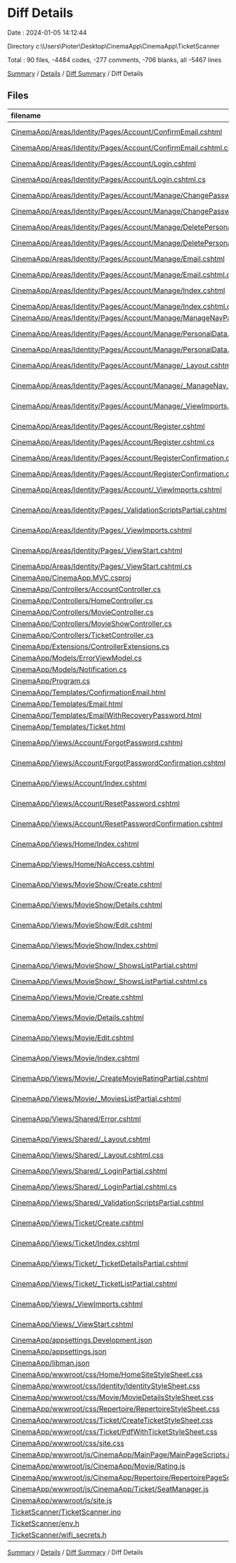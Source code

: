 # Diff Details

Date : 2024-01-05 14:12:44

Directory c:\\Users\\Pioter\\Desktop\\CinemaApp\\CinemaApp\\TicketScanner

Total : 90 files,  -4484 codes, -277 comments, -706 blanks, all -5467 lines

[Summary](results.md) / [Details](details.md) / [Diff Summary](diff.md) / Diff Details

## Files
| filename | language | code | comment | blank | total |
| :--- | :--- | ---: | ---: | ---: | ---: |
| [CinemaApp/Areas/Identity/Pages/Account/ConfirmEmail.cshtml](/CinemaApp/Areas/Identity/Pages/Account/ConfirmEmail.cshtml) | ASP.NET Razor | -9 | 0 | -2 | -11 |
| [CinemaApp/Areas/Identity/Pages/Account/ConfirmEmail.cshtml.cs](/CinemaApp/Areas/Identity/Pages/Account/ConfirmEmail.cshtml.cs) | C# | -39 | -6 | -7 | -52 |
| [CinemaApp/Areas/Identity/Pages/Account/Login.cshtml](/CinemaApp/Areas/Identity/Pages/Account/Login.cshtml) | ASP.NET Razor | -35 | 0 | -4 | -39 |
| [CinemaApp/Areas/Identity/Pages/Account/Login.cshtml.cs](/CinemaApp/Areas/Identity/Pages/Account/Login.cshtml.cs) | C# | -83 | -38 | -20 | -141 |
| [CinemaApp/Areas/Identity/Pages/Account/Manage/ChangePassword.cshtml](/CinemaApp/Areas/Identity/Pages/Account/Manage/ChangePassword.cshtml) | ASP.NET Razor | -34 | 0 | -3 | -37 |
| [CinemaApp/Areas/Identity/Pages/Account/Manage/ChangePassword.cshtml.cs](/CinemaApp/Areas/Identity/Pages/Account/Manage/ChangePassword.cshtml.cs) | C# | -85 | -26 | -17 | -128 |
| [CinemaApp/Areas/Identity/Pages/Account/Manage/DeletePersonalData.cshtml](/CinemaApp/Areas/Identity/Pages/Account/Manage/DeletePersonalData.cshtml) | ASP.NET Razor | -35 | 0 | -5 | -40 |
| [CinemaApp/Areas/Identity/Pages/Account/Manage/DeletePersonalData.cshtml.cs](/CinemaApp/Areas/Identity/Pages/Account/Manage/DeletePersonalData.cshtml.cs) | C# | -71 | -18 | -15 | -104 |
| [CinemaApp/Areas/Identity/Pages/Account/Manage/Email.cshtml](/CinemaApp/Areas/Identity/Pages/Account/Manage/Email.cshtml) | ASP.NET Razor | -42 | 0 | -3 | -45 |
| [CinemaApp/Areas/Identity/Pages/Account/Manage/Email.cshtml.cs](/CinemaApp/Areas/Identity/Pages/Account/Manage/Email.cshtml.cs) | C# | -128 | -26 | -27 | -181 |
| [CinemaApp/Areas/Identity/Pages/Account/Manage/Index.cshtml](/CinemaApp/Areas/Identity/Pages/Account/Manage/Index.cshtml) | ASP.NET Razor | -28 | 0 | -3 | -31 |
| [CinemaApp/Areas/Identity/Pages/Account/Manage/Index.cshtml.cs](/CinemaApp/Areas/Identity/Pages/Account/Manage/Index.cshtml.cs) | C# | -80 | -22 | -17 | -119 |
| [CinemaApp/Areas/Identity/Pages/Account/Manage/ManageNavPages.cs](/CinemaApp/Areas/Identity/Pages/Account/Manage/ManageNavPages.cs) | C# | -31 | -74 | -19 | -124 |
| [CinemaApp/Areas/Identity/Pages/Account/Manage/PersonalData.cshtml](/CinemaApp/Areas/Identity/Pages/Account/Manage/PersonalData.cshtml) | ASP.NET Razor | -26 | 0 | -4 | -30 |
| [CinemaApp/Areas/Identity/Pages/Account/Manage/PersonalData.cshtml.cs](/CinemaApp/Areas/Identity/Pages/Account/Manage/PersonalData.cshtml.cs) | C# | -30 | -2 | -5 | -37 |
| [CinemaApp/Areas/Identity/Pages/Account/Manage/_Layout.cshtml](/CinemaApp/Areas/Identity/Pages/Account/Manage/_Layout.cshtml) | ASP.NET Razor | -24 | 0 | -4 | -28 |
| [CinemaApp/Areas/Identity/Pages/Account/Manage/_ManageNav.cshtml](/CinemaApp/Areas/Identity/Pages/Account/Manage/_ManageNav.cshtml) | ASP.NET Razor | -14 | 0 | -1 | -15 |
| [CinemaApp/Areas/Identity/Pages/Account/Manage/_ViewImports.cshtml](/CinemaApp/Areas/Identity/Pages/Account/Manage/_ViewImports.cshtml) | ASP.NET Razor | -1 | 0 | 0 | -1 |
| [CinemaApp/Areas/Identity/Pages/Account/Register.cshtml](/CinemaApp/Areas/Identity/Pages/Account/Register.cshtml) | ASP.NET Razor | -33 | 0 | -3 | -36 |
| [CinemaApp/Areas/Identity/Pages/Account/Register.cshtml.cs](/CinemaApp/Areas/Identity/Pages/Account/Register.cshtml.cs) | C# | -137 | -31 | -23 | -191 |
| [CinemaApp/Areas/Identity/Pages/Account/RegisterConfirmation.cshtml](/CinemaApp/Areas/Identity/Pages/Account/RegisterConfirmation.cshtml) | ASP.NET Razor | -13 | 0 | -2 | -15 |
| [CinemaApp/Areas/Identity/Pages/Account/RegisterConfirmation.cshtml.cs](/CinemaApp/Areas/Identity/Pages/Account/RegisterConfirmation.cshtml.cs) | C# | -59 | -14 | -14 | -87 |
| [CinemaApp/Areas/Identity/Pages/Account/_ViewImports.cshtml](/CinemaApp/Areas/Identity/Pages/Account/_ViewImports.cshtml) | ASP.NET Razor | -1 | 0 | 0 | -1 |
| [CinemaApp/Areas/Identity/Pages/_ValidationScriptsPartial.cshtml](/CinemaApp/Areas/Identity/Pages/_ValidationScriptsPartial.cshtml) | ASP.NET Razor | -18 | 0 | -1 | -19 |
| [CinemaApp/Areas/Identity/Pages/_ViewImports.cshtml](/CinemaApp/Areas/Identity/Pages/_ViewImports.cshtml) | ASP.NET Razor | -4 | 0 | -1 | -5 |
| [CinemaApp/Areas/Identity/Pages/_ViewStart.cshtml](/CinemaApp/Areas/Identity/Pages/_ViewStart.cshtml) | ASP.NET Razor | -3 | 0 | 0 | -3 |
| [CinemaApp/Areas/Identity/Pages/_ViewStart.cshtml.cs](/CinemaApp/Areas/Identity/Pages/_ViewStart.cshtml.cs) | C# | -11 | 0 | -2 | -13 |
| [CinemaApp/CinemaApp.MVC.csproj](/CinemaApp/CinemaApp.MVC.csproj) | XML | -28 | 0 | -4 | -32 |
| [CinemaApp/Controllers/AccountController.cs](/CinemaApp/Controllers/AccountController.cs) | C# | -103 | 0 | -18 | -121 |
| [CinemaApp/Controllers/HomeController.cs](/CinemaApp/Controllers/HomeController.cs) | C# | -34 | 0 | -5 | -39 |
| [CinemaApp/Controllers/MovieController.cs](/CinemaApp/Controllers/MovieController.cs) | C# | -155 | 0 | -35 | -190 |
| [CinemaApp/Controllers/MovieShowController.cs](/CinemaApp/Controllers/MovieShowController.cs) | C# | -129 | 0 | -30 | -159 |
| [CinemaApp/Controllers/TicketController.cs](/CinemaApp/Controllers/TicketController.cs) | C# | -231 | -4 | -47 | -282 |
| [CinemaApp/Extensions/ControllerExtensions.cs](/CinemaApp/Extensions/ControllerExtensions.cs) | C# | -15 | 0 | -2 | -17 |
| [CinemaApp/Models/ErrorViewModel.cs](/CinemaApp/Models/ErrorViewModel.cs) | C# | -8 | 0 | -1 | -9 |
| [CinemaApp/Models/Notification.cs](/CinemaApp/Models/Notification.cs) | C# | -13 | 0 | -2 | -15 |
| [CinemaApp/Program.cs](/CinemaApp/Program.cs) | C# | -40 | -2 | -15 | -57 |
| [CinemaApp/Templates/ConfirmationEmail.html](/CinemaApp/Templates/ConfirmationEmail.html) | HTML | -13 | 0 | -1 | -14 |
| [CinemaApp/Templates/Email.html](/CinemaApp/Templates/Email.html) | HTML | -13 | 0 | 0 | -13 |
| [CinemaApp/Templates/EmailWithRecoveryPassword.html](/CinemaApp/Templates/EmailWithRecoveryPassword.html) | HTML | -15 | 0 | -1 | -16 |
| [CinemaApp/Templates/Ticket.html](/CinemaApp/Templates/Ticket.html) | HTML | -24 | 0 | -1 | -25 |
| [CinemaApp/Views/Account/ForgotPassword.cshtml](/CinemaApp/Views/Account/ForgotPassword.cshtml) | ASP.NET Razor | -22 | 0 | -1 | -23 |
| [CinemaApp/Views/Account/ForgotPasswordConfirmation.cshtml](/CinemaApp/Views/Account/ForgotPasswordConfirmation.cshtml) | ASP.NET Razor | -13 | 0 | -2 | -15 |
| [CinemaApp/Views/Account/Index.cshtml](/CinemaApp/Views/Account/Index.cshtml) | ASP.NET Razor | -79 | 0 | -6 | -85 |
| [CinemaApp/Views/Account/ResetPassword.cshtml](/CinemaApp/Views/Account/ResetPassword.cshtml) | ASP.NET Razor | -30 | 0 | -3 | -33 |
| [CinemaApp/Views/Account/ResetPasswordConfirmation.cshtml](/CinemaApp/Views/Account/ResetPasswordConfirmation.cshtml) | ASP.NET Razor | -16 | 0 | -3 | -19 |
| [CinemaApp/Views/Home/Index.cshtml](/CinemaApp/Views/Home/Index.cshtml) | ASP.NET Razor | -46 | 0 | -3 | -49 |
| [CinemaApp/Views/Home/NoAccess.cshtml](/CinemaApp/Views/Home/NoAccess.cshtml) | ASP.NET Razor | -1 | 0 | 0 | -1 |
| [CinemaApp/Views/MovieShow/Create.cshtml](/CinemaApp/Views/MovieShow/Create.cshtml) | ASP.NET Razor | -36 | 0 | -6 | -42 |
| [CinemaApp/Views/MovieShow/Details.cshtml](/CinemaApp/Views/MovieShow/Details.cshtml) | ASP.NET Razor | -176 | 0 | -29 | -205 |
| [CinemaApp/Views/MovieShow/Edit.cshtml](/CinemaApp/Views/MovieShow/Edit.cshtml) | ASP.NET Razor | -81 | 0 | -6 | -87 |
| [CinemaApp/Views/MovieShow/Index.cshtml](/CinemaApp/Views/MovieShow/Index.cshtml) | ASP.NET Razor | -77 | 0 | -3 | -80 |
| [CinemaApp/Views/MovieShow/_ShowsListPartial.cshtml](/CinemaApp/Views/MovieShow/_ShowsListPartial.cshtml) | ASP.NET Razor | -55 | 0 | -6 | -61 |
| [CinemaApp/Views/MovieShow/_ShowsListPartial.cshtml.cs](/CinemaApp/Views/MovieShow/_ShowsListPartial.cshtml.cs) | C# | -11 | 0 | -2 | -13 |
| [CinemaApp/Views/Movie/Create.cshtml](/CinemaApp/Views/Movie/Create.cshtml) | ASP.NET Razor | -71 | 0 | -6 | -77 |
| [CinemaApp/Views/Movie/Details.cshtml](/CinemaApp/Views/Movie/Details.cshtml) | ASP.NET Razor | -88 | 0 | -10 | -98 |
| [CinemaApp/Views/Movie/Edit.cshtml](/CinemaApp/Views/Movie/Edit.cshtml) | ASP.NET Razor | -76 | 0 | -6 | -82 |
| [CinemaApp/Views/Movie/Index.cshtml](/CinemaApp/Views/Movie/Index.cshtml) | ASP.NET Razor | -93 | 0 | -7 | -100 |
| [CinemaApp/Views/Movie/_CreateMovieRatingPartial.cshtml](/CinemaApp/Views/Movie/_CreateMovieRatingPartial.cshtml) | ASP.NET Razor | -72 | 0 | -7 | -79 |
| [CinemaApp/Views/Movie/_MoviesListPartial.cshtml](/CinemaApp/Views/Movie/_MoviesListPartial.cshtml) | ASP.NET Razor | -47 | 0 | -1 | -48 |
| [CinemaApp/Views/Shared/Error.cshtml](/CinemaApp/Views/Shared/Error.cshtml) | ASP.NET Razor | -22 | 0 | -4 | -26 |
| [CinemaApp/Views/Shared/_Layout.cshtml](/CinemaApp/Views/Shared/_Layout.cshtml) | ASP.NET Razor | -82 | 0 | -5 | -87 |
| [CinemaApp/Views/Shared/_Layout.cshtml.css](/CinemaApp/Views/Shared/_Layout.cshtml.css) | CSS | -38 | -2 | -9 | -49 |
| [CinemaApp/Views/Shared/_LoginPartial.cshtml](/CinemaApp/Views/Shared/_LoginPartial.cshtml) | ASP.NET Razor | -38 | 0 | -2 | -40 |
| [CinemaApp/Views/Shared/_LoginPartial.cshtml.cs](/CinemaApp/Views/Shared/_LoginPartial.cshtml.cs) | C# | -11 | 0 | -2 | -13 |
| [CinemaApp/Views/Shared/_ValidationScriptsPartial.cshtml](/CinemaApp/Views/Shared/_ValidationScriptsPartial.cshtml) | ASP.NET Razor | -2 | 0 | -1 | -3 |
| [CinemaApp/Views/Ticket/Create.cshtml](/CinemaApp/Views/Ticket/Create.cshtml) | ASP.NET Razor | -134 | 0 | -12 | -146 |
| [CinemaApp/Views/Ticket/Index.cshtml](/CinemaApp/Views/Ticket/Index.cshtml) | ASP.NET Razor | -61 | 0 | -8 | -69 |
| [CinemaApp/Views/Ticket/_TicketDetailsPartial.cshtml](/CinemaApp/Views/Ticket/_TicketDetailsPartial.cshtml) | ASP.NET Razor | -38 | 0 | -3 | -41 |
| [CinemaApp/Views/Ticket/_TicketListPartial.cshtml](/CinemaApp/Views/Ticket/_TicketListPartial.cshtml) | ASP.NET Razor | -67 | 0 | -6 | -73 |
| [CinemaApp/Views/_ViewImports.cshtml](/CinemaApp/Views/_ViewImports.cshtml) | ASP.NET Razor | -3 | 0 | -1 | -4 |
| [CinemaApp/Views/_ViewStart.cshtml](/CinemaApp/Views/_ViewStart.cshtml) | ASP.NET Razor | -3 | 0 | -1 | -4 |
| [CinemaApp/appsettings.Development.json](/CinemaApp/appsettings.Development.json) | JSON | -8 | 0 | -1 | -9 |
| [CinemaApp/appsettings.json](/CinemaApp/appsettings.json) | JSON | -22 | 0 | 0 | -22 |
| [CinemaApp/libman.json](/CinemaApp/libman.json) | JSON | -14 | 0 | 0 | -14 |
| [CinemaApp/wwwroot/css/Home/HomeSiteStyleSheet.css](/CinemaApp/wwwroot/css/Home/HomeSiteStyleSheet.css) | CSS | -166 | -1 | -32 | -199 |
| [CinemaApp/wwwroot/css/Identity/IdentityStyleSheet.css](/CinemaApp/wwwroot/css/Identity/IdentityStyleSheet.css) | CSS | -123 | 0 | -21 | -144 |
| [CinemaApp/wwwroot/css/Movie/MovieDetailsStyleSheet.css](/CinemaApp/wwwroot/css/Movie/MovieDetailsStyleSheet.css) | CSS | -92 | 0 | -21 | -113 |
| [CinemaApp/wwwroot/css/Repertoire/RepertoireStyleSheet.css](/CinemaApp/wwwroot/css/Repertoire/RepertoireStyleSheet.css) | CSS | -231 | 0 | -43 | -274 |
| [CinemaApp/wwwroot/css/Ticket/CreateTicketStyleSheet.css](/CinemaApp/wwwroot/css/Ticket/CreateTicketStyleSheet.css) | CSS | -83 | 0 | -17 | -100 |
| [CinemaApp/wwwroot/css/Ticket/PdfWithTicketStyleSheet.css](/CinemaApp/wwwroot/css/Ticket/PdfWithTicketStyleSheet.css) | CSS | -37 | 0 | -7 | -44 |
| [CinemaApp/wwwroot/css/site.css](/CinemaApp/wwwroot/css/site.css) | CSS | -33 | 0 | -11 | -44 |
| [CinemaApp/wwwroot/js/CinemaApp/MainPage/MainPageScripts.js](/CinemaApp/wwwroot/js/CinemaApp/MainPage/MainPageScripts.js) | JavaScript | -48 | -9 | -12 | -69 |
| [CinemaApp/wwwroot/js/CinemaApp/Movie/Rating.js](/CinemaApp/wwwroot/js/CinemaApp/Movie/Rating.js) | JavaScript | -83 | 0 | -12 | -95 |
| [CinemaApp/wwwroot/js/CinemaApp/Repertoire/RepertoirePageScripts.js](/CinemaApp/wwwroot/js/CinemaApp/Repertoire/RepertoirePageScripts.js) | JavaScript | -44 | -4 | -10 | -58 |
| [CinemaApp/wwwroot/js/CinemaApp/Ticket/SeatManager.js](/CinemaApp/wwwroot/js/CinemaApp/Ticket/SeatManager.js) | JavaScript | -153 | -1 | -31 | -185 |
| [CinemaApp/wwwroot/js/site.js](/CinemaApp/wwwroot/js/site.js) | JavaScript | 0 | 0 | -1 | -1 |
| [TicketScanner/TicketScanner.ino](/TicketScanner/TicketScanner.ino) | C++ | 133 | 3 | 38 | 174 |
| [TicketScanner/env.h](/TicketScanner/env.h) | C++ | 2 | 0 | 0 | 2 |
| [TicketScanner/wifi_secrets.h](/TicketScanner/wifi_secrets.h) | C++ | 2 | 0 | 0 | 2 |

[Summary](results.md) / [Details](details.md) / [Diff Summary](diff.md) / Diff Details
